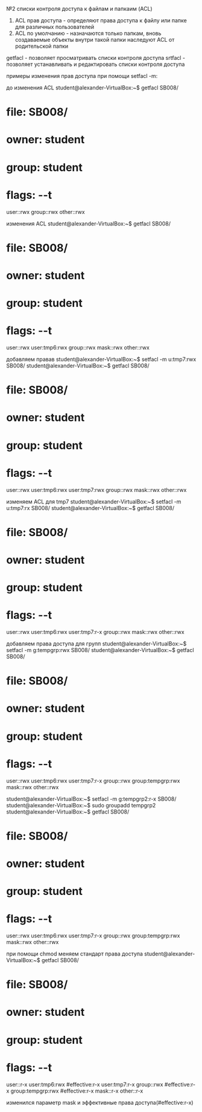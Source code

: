 №2 
списки контроля доступа к файлам и папкаим (ACL)
1. ACL прав доступа - определяют права доступа к файлу или папке для различных пользователей
2. ACL по умолчанию - назначаются только папкам, вновь создаваемые объекты внутри такой папки наследуют ACL от родительской папки

getfacl - позволяет просматривать списки контроля доступа
srtfacl - позволяет устанавливать и редактировать списки контроля доступа 


примеры изменения прав доступа при помощи setfacl -m:

до изменения ACL
student@alexander-VirtualBox:~$ getfacl SB008/ 
# file: SB008/
# owner: student
# group: student
# flags: --t
user::rwx
group::rwx
other::rwx

изменения ACL
student@alexander-VirtualBox:~$ getfacl SB008/ 
# file: SB008/
# owner: student
# group: student
# flags: --t
user::rwx
user:tmp6:rwx
group::rwx
mask::rwx
other::rwx


добавляем правав
student@alexander-VirtualBox:~$ setfacl -m u:tmp7:rwx SB008/
student@alexander-VirtualBox:~$ getfacl SB008/ 
# file: SB008/
# owner: student
# group: student
# flags: --t
user::rwx
user:tmp6:rwx
user:tmp7:rwx
group::rwx
mask::rwx
other::rwx


изменяем ACL для tmp7
student@alexander-VirtualBox:~$ setfacl -m u:tmp7:rx SB008/
student@alexander-VirtualBox:~$ getfacl SB008/ 
# file: SB008/
# owner: student
# group: student
# flags: --t
user::rwx
user:tmp6:rwx
user:tmp7:r-x
group::rwx
mask::rwx
other::rwx

добавляем права доступа для групп
student@alexander-VirtualBox:~$ setfacl -m g:tempgrp:rwx SB008/
student@alexander-VirtualBox:~$ getfacl SB008/ 
# file: SB008/
# owner: student
# group: student
# flags: --t
user::rwx
user:tmp6:rwx
user:tmp7:r-x
group::rwx
group:tempgrp:rwx
mask::rwx
other::rwx


student@alexander-VirtualBox:~$ setfacl -m g:tempgrp2:r-x SB008/
student@alexander-VirtualBox:~$ sudo groupadd tempgrp2
student@alexander-VirtualBox:~$ getfacl SB008/ 
# file: SB008/
# owner: student
# group: student
# flags: --t
user::rwx
user:tmp6:rwx
user:tmp7:r-x
group::rwx
group:tempgrp:rwx
mask::rwx
other::rwx


при помощи chmod меняем стандарт права доступа
student@alexander-VirtualBox:~$ getfacl SB008/ 
# file: SB008/
# owner: student
# group: student
# flags: --t
user::r-x
user:tmp6:rwx			#effective:r-x
user:tmp7:r-x
group::rwx			#effective:r-x
group:tempgrp:rwx		#effective:r-x
mask::r-x
other::r-x


изменился параметр mask и эффективные права доступа(#effective:r-x)